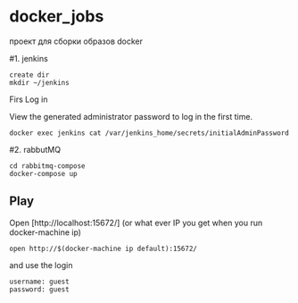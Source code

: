 # docker_jobs
проект для сборки образов docker 

#1. jenkins

``` 
create dir 
mkdir ~/jenkins

```
Firs Log in

View the generated administrator password to log in the first time.
```
docker exec jenkins cat /var/jenkins_home/secrets/initialAdminPassword
```
#2. rabbutMQ
```
cd rabbitmq-compose
docker-compose up
```
## Play

Open [http://localhost:15672/] (or what ever IP you get when you run docker-machine ip)
```
open http://$(docker-machine ip default):15672/
```
and use the login
```
username: guest
password: guest
```
